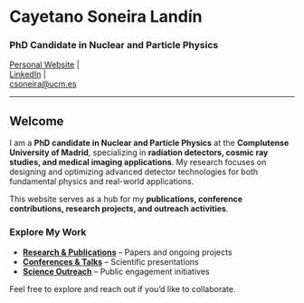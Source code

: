 # **Cayetano Soneira Landín**  
### **PhD Candidate in Nuclear and Particle Physics**  

[Personal Website](https://csoneira.github.io/csoneira/) |  
[LinkedIn](https://www.linkedin.com/in/cayetano-soneira-906a241b5/) |  
[csoneira@ucm.es](csoneira@ucm.es)

---

## **Welcome**  

I am a **PhD candidate in Nuclear and Particle Physics** at the **Complutense University of Madrid**, specializing in **radiation detectors, cosmic ray studies, and medical imaging applications**. My research focuses on designing and optimizing advanced detector technologies for both fundamental physics and real-world applications.  

This website serves as a hub for my **publications, conference contributions, research projects, and outreach activities**.  

### **Explore My Work**  
- **[Research & Publications](trajectory/publications.md)** – Papers and ongoing projects
- **[Conferences & Talks](trajectory/conferences.md)** – Scientific presentations
- **[Science Outreach](trajectory/outreach.md)** – Public engagement initiatives

Feel free to explore and reach out if you’d like to collaborate.  
